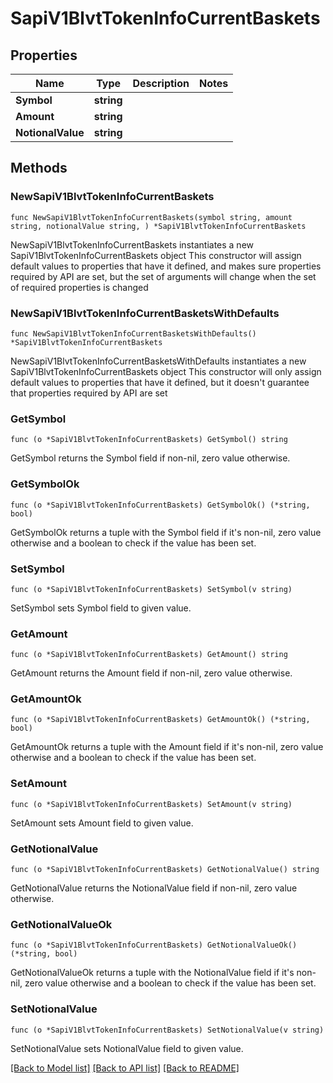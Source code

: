 # SapiV1BlvtTokenInfoCurrentBaskets

## Properties

Name | Type | Description | Notes
------------ | ------------- | ------------- | -------------
**Symbol** | **string** |  | 
**Amount** | **string** |  | 
**NotionalValue** | **string** |  | 

## Methods

### NewSapiV1BlvtTokenInfoCurrentBaskets

`func NewSapiV1BlvtTokenInfoCurrentBaskets(symbol string, amount string, notionalValue string, ) *SapiV1BlvtTokenInfoCurrentBaskets`

NewSapiV1BlvtTokenInfoCurrentBaskets instantiates a new SapiV1BlvtTokenInfoCurrentBaskets object
This constructor will assign default values to properties that have it defined,
and makes sure properties required by API are set, but the set of arguments
will change when the set of required properties is changed

### NewSapiV1BlvtTokenInfoCurrentBasketsWithDefaults

`func NewSapiV1BlvtTokenInfoCurrentBasketsWithDefaults() *SapiV1BlvtTokenInfoCurrentBaskets`

NewSapiV1BlvtTokenInfoCurrentBasketsWithDefaults instantiates a new SapiV1BlvtTokenInfoCurrentBaskets object
This constructor will only assign default values to properties that have it defined,
but it doesn't guarantee that properties required by API are set

### GetSymbol

`func (o *SapiV1BlvtTokenInfoCurrentBaskets) GetSymbol() string`

GetSymbol returns the Symbol field if non-nil, zero value otherwise.

### GetSymbolOk

`func (o *SapiV1BlvtTokenInfoCurrentBaskets) GetSymbolOk() (*string, bool)`

GetSymbolOk returns a tuple with the Symbol field if it's non-nil, zero value otherwise
and a boolean to check if the value has been set.

### SetSymbol

`func (o *SapiV1BlvtTokenInfoCurrentBaskets) SetSymbol(v string)`

SetSymbol sets Symbol field to given value.


### GetAmount

`func (o *SapiV1BlvtTokenInfoCurrentBaskets) GetAmount() string`

GetAmount returns the Amount field if non-nil, zero value otherwise.

### GetAmountOk

`func (o *SapiV1BlvtTokenInfoCurrentBaskets) GetAmountOk() (*string, bool)`

GetAmountOk returns a tuple with the Amount field if it's non-nil, zero value otherwise
and a boolean to check if the value has been set.

### SetAmount

`func (o *SapiV1BlvtTokenInfoCurrentBaskets) SetAmount(v string)`

SetAmount sets Amount field to given value.


### GetNotionalValue

`func (o *SapiV1BlvtTokenInfoCurrentBaskets) GetNotionalValue() string`

GetNotionalValue returns the NotionalValue field if non-nil, zero value otherwise.

### GetNotionalValueOk

`func (o *SapiV1BlvtTokenInfoCurrentBaskets) GetNotionalValueOk() (*string, bool)`

GetNotionalValueOk returns a tuple with the NotionalValue field if it's non-nil, zero value otherwise
and a boolean to check if the value has been set.

### SetNotionalValue

`func (o *SapiV1BlvtTokenInfoCurrentBaskets) SetNotionalValue(v string)`

SetNotionalValue sets NotionalValue field to given value.



[[Back to Model list]](../README.md#documentation-for-models) [[Back to API list]](../README.md#documentation-for-api-endpoints) [[Back to README]](../README.md)


